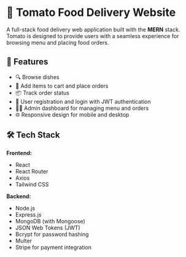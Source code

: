# 🍅 Tomato Food Delivery Website

A full-stack food delivery web application built with the **MERN** stack. 
Tomato is designed to provide users with a seamless experience for browsing menu and placing food orders.

## 🚀 Features

- 🔍 Browse dishes
- 🛒 Add items to cart and place orders
- 📦 Track order status
- 🧾 User registration and login with JWT authentication
- 🧑‍🍳 Admin dashboard for managing menu and orders
- 🌐 Responsive design for mobile and desktop

## 🛠️ Tech Stack

**Frontend:**
- React
- React Router
- Axios
- Tailwind CSS

**Backend:**
- Node.js
- Express.js
- MongoDB (with Mongoose)
- JSON Web Tokens (JWT)
- Bcrypt for password hashing
- Multer
- Stripe for payment integration
